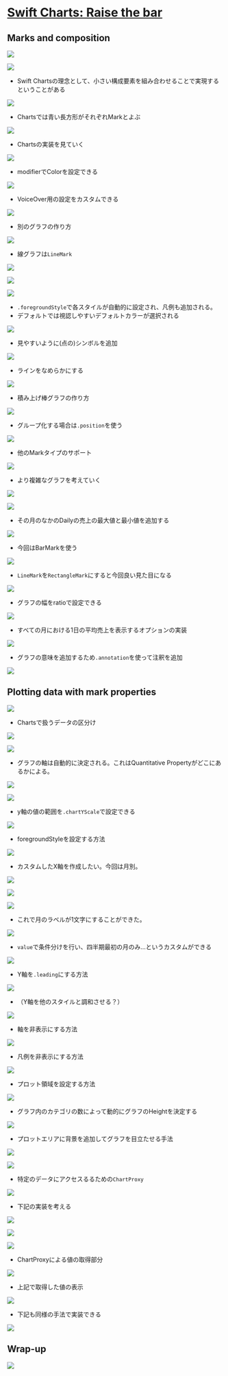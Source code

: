 # [Swift Charts: Raise the bar](https://developer.apple.com/videos/play/wwdc2022/10137/)

## Marks and composition

![](https://i.imgur.com/52uhGkp.jpg)

![](https://i.imgur.com/uImJCMM.jpg)

- Swift Chartsの理念として、小さい構成要素を組み合わせることで実現するということがある

![](https://i.imgur.com/BIS0bcX.jpg)

- Chartsでは青い長方形がそれぞれMarkとよぶ

![](https://i.imgur.com/oAAJ2Th.jpg)

- Chartsの実装を見ていく

![](https://i.imgur.com/oOdwA5H.jpg)

- modifierでColorを設定できる

![](https://i.imgur.com/85HGdII.jpg)

- VoiceOver用の設定をカスタムできる

![](https://i.imgur.com/bdSlkLJ.jpg)

- 別のグラフの作り方

![](https://i.imgur.com/uGh100m.jpg)

- 線グラフは`LineMark`

![](https://i.imgur.com/U5VmD4Z.jpg)

![](https://i.imgur.com/tRj1kli.jpg)

![](https://i.imgur.com/jDjWRYy.jpg)

- `.foregroundStyle`で各スタイルが自動的に設定され、凡例も追加される。
- デフォルトでは視認しやすいデフォルトカラーが選択される

![](https://i.imgur.com/SojoRDL.jpg)

- 見やすいように(点の)シンボルを追加

![](https://i.imgur.com/H0MlHfK.jpg)

- ラインをなめらかにする

![](https://i.imgur.com/4RJ7TjK.jpg)

- 積み上げ棒グラフの作り方

![](https://i.imgur.com/SImUxMQ.jpg)

- グループ化する場合は`.position`を使う

![](https://i.imgur.com/GOSK2Ii.jpg)

- 他のMarkタイプのサポート

![](https://i.imgur.com/E7PGZd7.jpg)

- より複雑なグラフを考えていく

![](https://i.imgur.com/TYyLhLZ.jpg)

![](https://i.imgur.com/zDDnVWx.jpg)

- その月のなかのDailyの売上の最大値と最小値を追加する

![](https://i.imgur.com/pUssioK.jpg)

- 今回はBarMarkを使う

![](https://i.imgur.com/Ser7Wf5.jpg)

- `LineMark`を`RectangleMark`にすると今回良い見た目になる

![](https://i.imgur.com/wab22Bl.jpg)

- グラフの幅をratioで設定できる

![](https://i.imgur.com/ZlQ3xE7.jpg)

- すべての月における1日の平均売上を表示するオプションの実装

![](https://i.imgur.com/CnIAAvk.jpg)

- グラフの意味を追加するため`.annotation`を使って注釈を追加

![](https://i.imgur.com/P4VefY5.jpg)

## Plotting data with mark properties

![](https://i.imgur.com/8hR9O6y.jpg)

- Chartsで扱うデータの区分け

![](https://i.imgur.com/9s3s2bI.jpg)

![](https://i.imgur.com/wvAF8xo.jpg)

- グラフの軸は自動的に決定される。これはQuantitative Propertyがどこにあるかによる。

![](https://i.imgur.com/sO8wN9z.jpg)

![](https://i.imgur.com/oRm2Blu.jpg)

- y軸の値の範囲を`.chartYScale`で設定できる

![](https://i.imgur.com/nXgG5VQ.jpg)

- foregroundStyleを設定する方法

![](https://i.imgur.com/Q7Rpxki.jpg)

- カスタムしたX軸を作成したい。今回は月別。

![](https://i.imgur.com/f76EK3m.jpg)

![](https://i.imgur.com/m7GPEjm.jpg)

![](https://i.imgur.com/p0BQRuJ.jpg)

- これで月のラベルが1文字にすることができた。

![](https://i.imgur.com/tiigrkv.jpg)

- `value`で条件分けを行い、四半期最初の月のみ…というカスタムができる

![](https://i.imgur.com/9rqblWk.jpg)

- Y軸を`.leading`にする方法

![](https://i.imgur.com/cH01WF7.jpg)

- （Y軸を他のスタイルと調和させる？）

![](https://i.imgur.com/zlOVN12.jpg)

- 軸を非表示にする方法

![](https://i.imgur.com/UCThofT.jpg)

- 凡例を非表示にする方法

![](https://i.imgur.com/pw9KDoS.jpg)

- プロット領域を設定する方法

![](https://i.imgur.com/D0IBmLe.jpg)

- グラフ内のカテゴリの数によって動的にグラフのHeightを決定する

![](https://i.imgur.com/TyNUnRg.jpg)

- プロットエリアに背景を追加してグラフを目立たせる手法

![](https://i.imgur.com/CK2B9fA.jpg)

![](https://i.imgur.com/NnMFkwK.jpg)

- 特定のデータにアクセスるるための`ChartProxy`

![](https://i.imgur.com/nIn00qz.jpg)

- 下記の実装を考える

![](https://i.imgur.com/3a0aagn.jpg)

![](https://i.imgur.com/ZUisNTo.jpg)

![](https://i.imgur.com/Hbrhdv4.jpg)

- ChartProxyによる値の取得部分

![](https://i.imgur.com/MTbzpFO.jpg)

- 上記で取得した値の表示

![](https://i.imgur.com/Y2u11fN.jpg)

- 下記も同様の手法で実装できる

![](https://i.imgur.com/FtkmWhe.jpg)

## Wrap-up

![](https://i.imgur.com/PrH46Lp.jpg)
